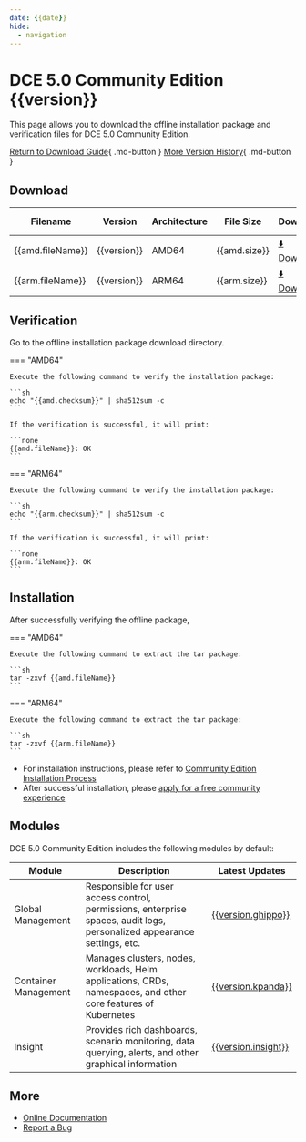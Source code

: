 ```yaml
---
date: {{date}}
hide:
  - navigation
---
```


# DCE 5.0 Community Edition {{version}}

This page allows you to download the offline installation package and verification files for DCE 5.0 Community Edition.

[Return to Download Guide](../index.md){ .md-button } [More Version History](./dce5-installer-history.md){ .md-button }

## Download

| Filename                  | Version | Architecture | File Size | Download                                       | Update Date |
| ------------------------- | ------- | ------------ | --------- | ---------------------------------------------- | ----------- |
| {{amd.fileName}}          | {{version}} | AMD64    | {{amd.size}} | [:arrow_down: Download]({{amd.downloadLink}}) | {{date}}    |
| {{arm.fileName}}          | {{version}} | ARM64    | {{arm.size}} | [:arrow_down: Download]({{arm.downloadLink}}) | {{date}}    |

## Verification

Go to the offline installation package download directory.

=== "AMD64"

    Execute the following command to verify the installation package:

    ```sh
    echo "{{amd.checksum}}" | sha512sum -c
    ```

    If the verification is successful, it will print:

    ```none
    {{amd.fileName}}: OK
    ```

=== "ARM64"

    Execute the following command to verify the installation package:

    ```sh
    echo "{{arm.checksum}}" | sha512sum -c
    ```

    If the verification is successful, it will print:

    ```none
    {{arm.fileName}}: OK
    ```

## Installation

After successfully verifying the offline package,

=== "AMD64"

    Execute the following command to extract the tar package:

    ```sh
    tar -zxvf {{amd.fileName}}
    ```

=== "ARM64"

    Execute the following command to extract the tar package:

    ```sh
    tar -zxvf {{arm.fileName}}
    ```

- For installation instructions, please refer to [Community Edition Installation Process](../../install/community/k8s/online.md#_2)
- After successful installation, please [apply for a free community experience](../../dce/license0.md)

## Modules

DCE 5.0 Community Edition includes the following modules by default:

| Module       | Description                                                    | Latest Updates                                              |
| ------------ | -------------------------------------------------------------- | ---------------------------------------------------------- |
| Global Management | Responsible for user access control, permissions, enterprise spaces, audit logs, personalized appearance settings, etc. | [{{version.ghippo}}](../../ghippo/intro/release-notes.md#{{version.ghippo.ap}}) |
| Container Management | Manages clusters, nodes, workloads, Helm applications, CRDs, namespaces, and other core features of Kubernetes | [{{version.kpanda}}](../../kpanda/intro/release-notes.md#{{version.kpanda.ap}}) |
| Insight | Provides rich dashboards, scenario monitoring, data querying, alerts, and other graphical information | [{{version.insight}}](../../insight/intro/releasenote.md#{{version.insight.ap}}) |

## More

- [Online Documentation](../../dce/index.md)
- [Report a Bug](https://github.com/DaoCloud/DaoCloud-docs/issues)
